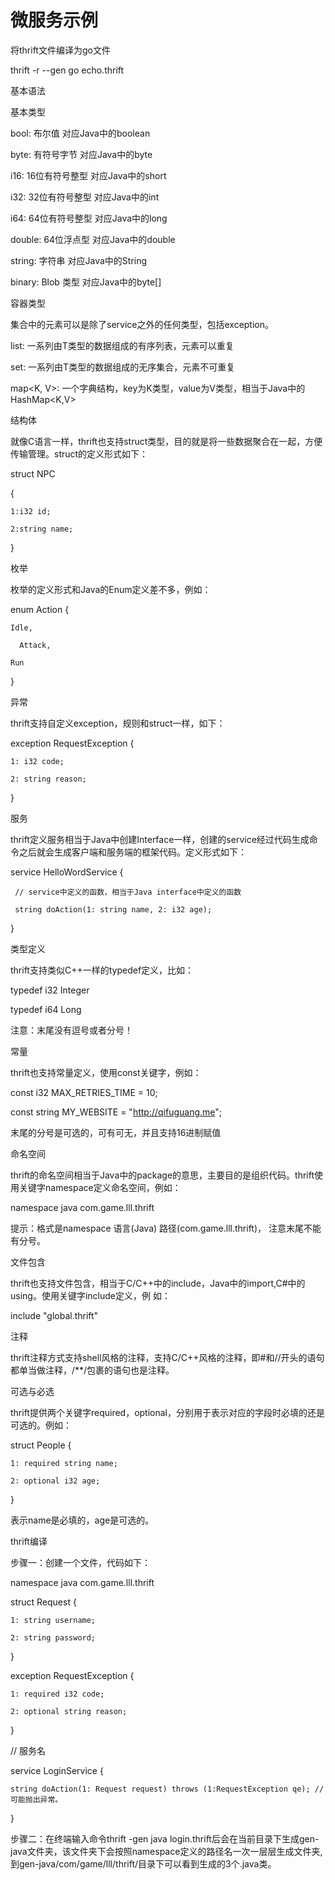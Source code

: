 # 微服务示例
将thrift文件编译为go文件

thrift -r --gen go echo.thrift

基本语法

基本类型

bool: 布尔值 对应Java中的boolean 

byte: 有符号字节 对应Java中的byte 

i16: 16位有符号整型 对应Java中的short 

i32: 32位有符号整型 对应Java中的int 

i64: 64位有符号整型 对应Java中的long 

double: 64位浮点型 对应Java中的double 

string: 字符串 对应Java中的String 

binary: Blob 类型 对应Java中的byte[]

容器类型

集合中的元素可以是除了service之外的任何类型，包括exception。

list<T>: 一系列由T类型的数据组成的有序列表，元素可以重复

set<T>: 一系列由T类型的数据组成的无序集合，元素不可重复

map<K, V>: 一个字典结构，key为K类型，value为V类型，相当于Java中的HashMap<K,V>

结构体

就像C语言一样，thrift也支持struct类型，目的就是将一些数据聚合在一起，方便传输管理。struct的定义形式如下：

struct NPC

{

	1:i32 id;
	
	2:string name; 
	
}

 枚举
 
枚举的定义形式和Java的Enum定义差不多，例如：

enum Action {

    Idle,
    
      Attack,
      
    Run 
    
}

异常

thrift支持自定义exception，规则和struct一样，如下：

exception RequestException {

    1: i32 code;
    
    2: string reason;
    
}

服务

thrift定义服务相当于Java中创建Interface一样，创建的service经过代码生成命令之后就会生成客户端和服务端的框架代码。定义形式如下：

service HelloWordService {

     // service中定义的函数，相当于Java interface中定义的函数
     
     string doAction(1: string name, 2: i32 age);
     
 }
 
类型定义

 thrift支持类似C++一样的typedef定义，比如：

typedef i32 Integer

typedef i64 Long

注意：末尾没有逗号或者分号！

常量

thrift也支持常量定义，使用const关键字，例如：

const i32 MAX_RETRIES_TIME = 10;

const string MY_WEBSITE = "http://qifuguang.me";

末尾的分号是可选的，可有可无，并且支持16进制赋值


命名空间

thrift的命名空间相当于Java中的package的意思，主要目的是组织代码。thrift使用关键字namespace定义命名空间，例如：

namespace java com.game.lll.thrift

提示：格式是namespace 语言(Java)  路径(com.game.lll.thrift)， 注意末尾不能有分号。

文件包含

thrift也支持文件包含，相当于C/C++中的include，Java中的import,C#中的using。使用关键字include定义，例 如：

include "global.thrift"

注释

 thrift注释方式支持shell风格的注释，支持C/C++风格的注释，即#和//开头的语句都单当做注释，/**/包裹的语句也是注释。

可选与必选

thrift提供两个关键字required，optional，分别用于表示对应的字段时必填的还是可选的。例如：

struct People {

    1: required string name;
    
    2: optional i32 age;
    
}

表示name是必填的，age是可选的。

thrift编译

步骤一：创建一个文件，代码如下：

namespace java com.game.lll.thrift

struct Request {

    1: string username;   
       
    2: string password;  
             
}

exception RequestException {

    1: required i32 code;
    
    2: optional string reason;
    
}

// 服务名

service LoginService {

    string doAction(1: Request request) throws (1:RequestException qe); // 可能抛出异常。
    
}

步骤二：在终端输入命令thrift -gen java login.thrift后会在当前目录下生成gen-java文件夹，该文件夹下会按照namespace定义的路径名一次一层层生成文件夹,到gen-java/com/game/lll/thrift/目录下可以看到生成的3个.java类。